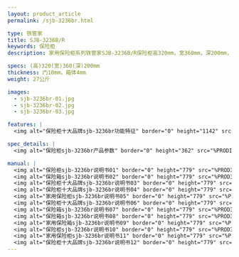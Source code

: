 ```yaml
---
layout: product_article
permalink: /sjb-3236br.html

type: 铁管家
title: SJB-3236B/R
keywords: 保险柜
description: 家用保险柜系列铁管家SJB-3236B/R保险柜高320mm，宽360mm，深200mm，净重27公斤，全钢结构，坚固防撬。

specs: (高)320(宽)360(深)200mm
thickness: 门10mm，箱体4mm
weight: 27公斤

images:
  - sjb-3236br-01.jpg
  - sjb-3236br-02.jpg
  - sjb-3236br-03.jpg

features: |
  <img alt="保险柜十大品牌sjb-3236br功能特征" border="0" height="1142" src="%PRODIMGS%/sjb-gn.jpg" width="538" />

spec_details: |
  <img alt="保险柜sjb-3236br产品参数" border="0" height="362" src="%PRODIMGS%/sjb-cpcs.jpg" width="538" />

manual: |
  <img alt="保险柜sjb-3236br说明书01" border="0" height="779" src="%PRODIMGS%/sjb-sm01.jpg" width="528" />  
  <img alt="保险箱sjb-3236br说明书02" border="0" height="779" src="%PRODIMGS%/sjb-sm02.jpg" width="528" />  
  <img alt="保险柜十大品牌sjb-3236br说明书03" border="0" height="779" src="%PRODIMGS%/sjb-sm03.jpg" width="528" />  
  <img alt="保险柜十大品牌sjb-3236br说明书04" border="0" height="779" src="%PRODIMGS%/sjb-sm04.jpg" width="528" />  
  <img alt="家用保险柜sjb-3236br说明书05" border="0" height="779" src="%PRODIMGS%/sjb-sm05.jpg" width="528" />  
  <img alt="保险柜十大品牌sjb-3236br说明书06" border="0" height="779" src="%PRODIMGS%/sjb-sm06.jpg" width="528" />  
  <img alt="保险箱sjb-3236br说明书07" border="0" height="779" src="%PRODIMGS%/sjb-sm07.jpg" width="528" />  
  <img alt="保险箱sjb-3236br说明书08" border="0" height="779" src="%PRODIMGS%/sjb-sm08.jpg" width="528" />  
  <img alt="家用保险箱sjb-3236br说明书09" border="0" height="779" src="%PRODIMGS%/sjb-sm09.jpg" width="528" />  
  <img alt="保险柜sjb-3236br说明书10" border="0" height="779" src="%PRODIMGS%/sjb-sm10.jpg" width="528" />  
  <img alt="家用保险柜sjb-3236br说明书11" border="0" height="779" src="%PRODIMGS%/sjb-sm11.jpg" width="528" />  
  <img alt="保险柜十大品牌sjb-3236br说明书12" border="0" height="779" src="%PRODIMGS%/sjb-sm12.jpg" width="528" />
---
```

